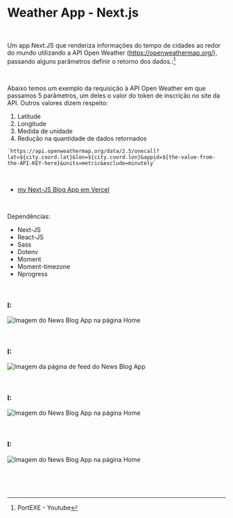 # Weather App - Next.js
 

<br />

Um app Next.JS que renderiza informações do tempo de cidades ao redor do mundo utilizando a API Open Weather (https://openweathermap.org/), passando alguns parâmetros definir o retorno dos dados.:[^1]

<br />

Abaixo temos um exemplo da requisição à API Open Weather em que passamos 5 parâmetros, um deles o valor do token de inscrição no site da API. Outros valores dizem respeito:

1. Latitude 
2. Longitude
3. Medida de unidade
4. Redução na quantidade de dados retornados  


```
`https://api.openweathermap.org/data/2.5/onecall?lat=${city.coord.lat}&lon=${city.coord.lon}&appid=${the-value-from-the-API-KEY-here}&units=metric&exclude=minutely`
```


<br />


- [my Next-JS Blog App em Vercel]()


<br />

Dependências:

- Next-JS
- React-JS
- Sass
- Dotenv
- Moment
- Moment-timezone
- Nprogress



<br />


### I:

![Imagem do News Blog App na página Home](/public/images/)


<br />


### I:

![Imagem da página de feed do News Blog App](/public/images/)


<br />


### I:

![Imagem do News Blog App na página Home](/public/images/)


<br />



### I:

![Imagem do News Blog App na página Home](/public/images/)




<br />

<br />
<br />


[^1]: PortEXE - Youtube 
